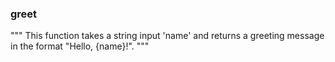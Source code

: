 ### greet

"""
This function takes a string input 'name' and returns a greeting message in the format "Hello, {name}!".
"""
